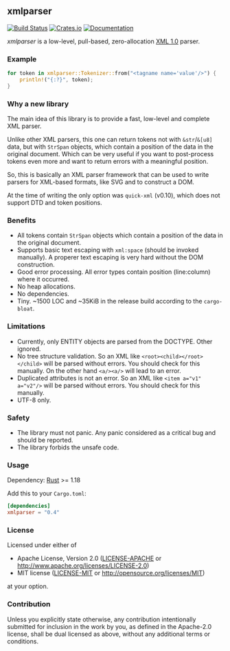 ## xmlparser
[![Build Status](https://travis-ci.org/RazrFalcon/xmlparser.svg?branch=master)](https://travis-ci.org/RazrFalcon/xmlparser)
[![Crates.io](https://img.shields.io/crates/v/xmlparser.svg)](https://crates.io/crates/xmlparser)
[![Documentation](https://docs.rs/xmlparser/badge.svg)](https://docs.rs/xmlparser)

*xmlparser* is a low-level, pull-based, zero-allocation
[XML 1.0](https://www.w3.org/TR/xml/) parser.

### Example

```rust
for token in xmlparser::Tokenizer::from("<tagname name='value'/>") {
    println!("{:?}", token);
}
```

### Why a new library

The main idea of this library is to provide a fast, low-level and complete XML parser.

Unlike other XML parsers, this one can return tokens not with `&str`/`&[u8]` data, but
with `StrSpan` objects, which contain a position of the data in the original document.
Which can be very useful if you want to post-process tokens even more and want to return
errors with a meaningful position.

So, this is basically an XML parser framework that can be used to write parsers for XML-based formats,
like SVG and to construct a DOM.

At the time of writing the only option was `quick-xml` (v0.10), which does not support DTD and
token positions.

### Benefits

- All tokens contain `StrSpan` objects which contain a position of the data in the original document.
- Supports basic text escaping with `xml:space` (should be invoked manually).
  A properer text escaping is very hard without the DOM construction.
- Good error processing. All error types contain position (line:column) where it occurred.
- No heap allocations.
- No dependencies.
- Tiny. ~1500 LOC and ~35KiB in the release build according to the `cargo-bloat`.

### Limitations

- Currently, only ENTITY objects are parsed from the DOCTYPE. Other ignored.
- No tree structure validation. So an XML like `<root><child></root></child>`
  will be parsed without errors. You should check for this manually.
  On the other hand `<a/><a/>` will lead to an error.
- Duplicated attributes is not an error. So an XML like `<item a="v1" a="v2"/>`
  will be parsed without errors. You should check for this manually.
- UTF-8 only.

### Safety

- The library must not panic. Any panic considered as a critical bug
  and should be reported.
- The library forbids the unsafe code.

### Usage

Dependency: [Rust](https://www.rust-lang.org/) >= 1.18

Add this to your `Cargo.toml`:

```toml
[dependencies]
xmlparser = "0.4"
```

### License

Licensed under either of

- Apache License, Version 2.0
  ([LICENSE-APACHE](LICENSE-APACHE) or http://www.apache.org/licenses/LICENSE-2.0)
- MIT license
  ([LICENSE-MIT](LICENSE-MIT) or http://opensource.org/licenses/MIT)

at your option.

### Contribution

Unless you explicitly state otherwise, any contribution intentionally submitted
for inclusion in the work by you, as defined in the Apache-2.0 license, shall be
dual licensed as above, without any additional terms or conditions.
